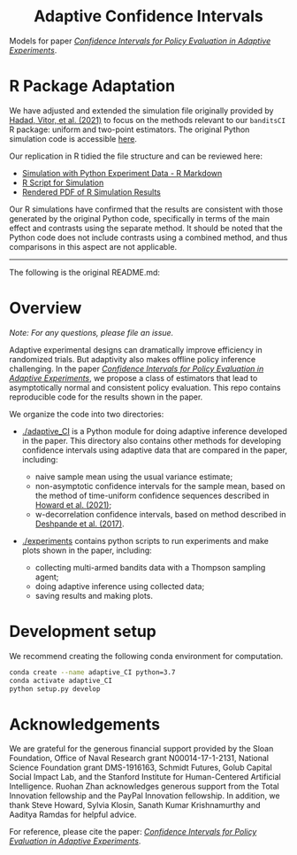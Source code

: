 <h1 align="center">Adaptive Confidence Intervals</h1>

Models for paper [_Confidence Intervals for Policy Evaluation in Adaptive Experiments_](https://arxiv.org/abs/1911.02768).

# R Package Adaptation

We have adjusted and extended the simulation file originally provided by [Hadad, Vitor, et al. (2021)](https://arxiv.org/abs/1911.02768) to focus on the methods relevant to our `banditsCI` R package: uniform and two-point estimators. The original Python simulation code is accessible [here](https://github.com/gsbDBI/adaptive-confidence-intervals/blob/master/experiments/main/simulations.ipynb).

Our replication in R tidied the file structure and can be reviewed here:
- [Simulation with Python Experiment Data - R Markdown](https://github.com/UChicago-pol-methods/adaptive-confidence-intervals/blob/non_contextual_replication/experiments/main/results/Simulation_with_Python_experiment_data.Rmd)
- [R Script for Simulation](https://github.com/UChicago-pol-methods/adaptive-confidence-intervals/blob/non_contextual_replication/experiments/main/results/Simulation_with_Python_experiment_data.R)
- [Rendered PDF of R Simulation Results](https://github.com/UChicago-pol-methods/adaptive-confidence-intervals/blob/non_contextual_replication/experiments/main/results/Simulation_with_Python_experiment_data.pdf)

Our R simulations have confirmed that the results are consistent with those generated by the original Python code, specifically in terms of the main effect and contrasts using the separate method. It should be noted that the Python code does not include contrasts using a combined method, and thus comparisons in this aspect are not applicable.

---------------------------------------------
The following is the original README.md:

# Overview

*Note: For any questions, please file an issue.*

Adaptive experimental designs can dramatically improve efficiency in randomized trials. But adaptivity also makes offline policy inference challenging. In the paper [_Confidence Intervals for Policy Evaluation in Adaptive Experiments_](https://arxiv.org/abs/1911.02768), we propose a class of estimators that lead to asymptotically normal and consistent policy evaluation. This repo contains reproducible code for the results shown in the paper. 

We organize the code into two directories:
- [./adaptive_CI](https://github.com/gsbDBI/adaptive-confidence-intervals/tree/master/adaptive_CI) is a Python module for doing adaptive inference developed in the paper. This directory also contains other methods for developing confidence intervals using adaptive data that are compared in the paper, including:
   - naive sample mean using the usual variance estimate;
   - non-asymptotic confidence intervals for the sample mean, based on the method of time-uniform confidence sequences described in [Howard et al. (2021)](https://arxiv.org/pdf/1810.08240.pdf);
   - w-decorrelation confidence intervals, based on method described in [Deshpande et al. (2017)](https://arxiv.org/pdf/1712.06695.pdf).

- [./experiments](https://github.com/gsbDBI/adaptive-confidence-intervals/tree/master/experiments) contains python scripts to run experiments and make plots shown in the paper, including:
   - collecting multi-armed bandits data with a Thompson sampling agent;
   - doing adaptive inference using collected data;
   - saving results and making plots. 

# Development setup

We recommend creating the following conda environment for computation.
```bash
conda create --name adaptive_CI python=3.7
conda activate adaptive_CI
python setup.py develop
```

# Acknowledgements
We are grateful for the generous financial support provided by the Sloan Foundation, Office of Naval Research grant N00014-17-1-2131, National Science Foundation grant DMS-1916163, Schmidt Futures, Golub Capital Social Impact Lab, and the Stanford Institute for Human-Centered Artificial Intelligence. Ruohan Zhan acknowledges generous support from the Total Innovation fellowship and the PayPal Innovation fellowship. In addition, we thank Steve Howard, Sylvia Klosin, Sanath Kumar Krishnamurthy and Aaditya Ramdas for helpful advice.

For reference, please cite the paper: [_Confidence Intervals for Policy Evaluation in Adaptive Experiments_](https://arxiv.org/abs/1911.02768).
